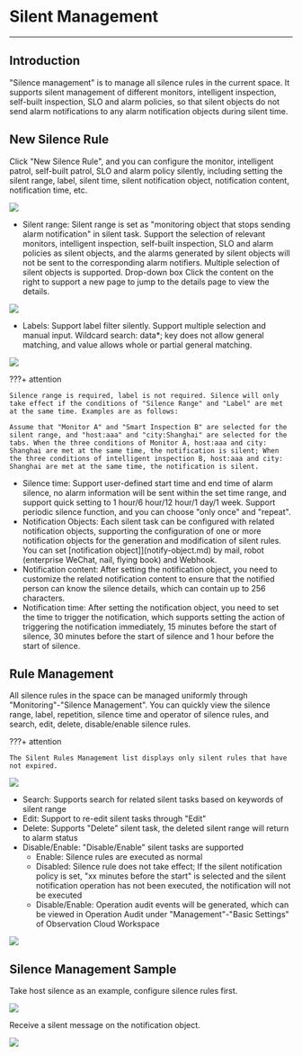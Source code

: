 # Silent Management
---

## Introduction

"Silence management" is to manage all silence rules in the current space. It supports silent management of different monitors, intelligent inspection, self-built inspection, SLO and alarm policies, so that silent objects do not send alarm notifications to any alarm notification objects during silent time.

## New Silence Rule

Click "New Silence Rule", and you can configure the monitor, intelligent patrol, self-built patrol, SLO and alarm policy silently, including setting the silent range, label, silent time, silent notification object, notification content, notification time, etc.

![](img/monitor07.png)

- Silent range: Silent range is set as "monitoring object that stops sending alarm notification" in silent task. Support the selection of relevant monitors, intelligent inspection, self-built inspection, SLO and alarm policies as silent objects, and the alarms generated by silent objects will not be sent to the corresponding alarm notifiers. Multiple selection of silent objects is supported. Drop-down box Click the content on the right to support a new page to jump to the details page to view the details.

![](img/monitor29.png)

-  Labels: Support label filter silently. Support multiple selection and manual input. Wildcard search: data*; key does not allow general matching, and value allows whole or partial general matching.

![](img/monitor30.png)

???+ attention

    Silence range is required, label is not required. Silence will only take effect if the conditions of "Silence Range" and "Label" are met at the same time. Examples are as follows:

    Assume that "Monitor A" and "Smart Inspection B" are selected for the silent range, and "host:aaa" and "city:Shanghai" are selected for the tabs. When the three conditions of Monitor A, host:aaa and city: Shanghai are met at the same time, the notification is silent; When the three conditions of intelligent inspection B, host:aaa and city: Shanghai are met at the same time, the notification is silent.

- Silence time: Support user-defined start time and end time of alarm silence, no alarm information will be sent within the set time range, and support quick setting to 1 hour/6 hour/12 hour/1 day/1 week. Support periodic silence function, and you can choose "only once" and "repeat".
- Notification Objects: Each silent task can be configured with related notification objects, supporting the configuration of one or more notification objects for the generation and modification of silent rules. You can set [notification object]](notify-object.md) by mail, robot (enterprise WeChat, nail, flying book) and Webhook.
- Notification content: After setting the notification object, you need to customize the related notification content to ensure that the notified person can know the silence details, which can contain up to 256 characters.
- Notification time: After setting the notification object, you need to set the time to trigger the notification, which supports setting the action of triggering the notification immediately, 15 minutes before the start of silence, 30 minutes before the start of silence and 1 hour before the start of silence.

## Rule Management

All silence rules in the space can be managed uniformly through "Monitoring"-"Silence Management". You can quickly view the silence range, label, repetition, silence time and operator of silence rules, and search, edit, delete, disable/enable silence rules.

???+ attention
    
    The Silent Rules Management list displays only silent rules that have not expired.

![](img/monitor08.png)

- Search: Supports search for related silent tasks based on keywords of silent range
- Edit: Support to re-edit silent tasks through "Edit"
- Delete: Supports "Delete" silent task, the deleted silent range will return to alarm status
- Disable/Enable: "Disable/Enable" silent tasks are supported
    - Enable: Silence rules are executed as normal
    - Disabled: Silence rule does not take effect; If the silent notification policy is set, "xx minutes before the start" is selected and the silent notification operation has not been executed, the notification will not be executed
    - Disable/Enable: Operation audit events will be generated, which can be viewed in Operation Audit under "Management"-"Basic Settings" of Observation Cloud Workspace

![](img/2.monitor_7.png)

## Silence Management Sample

Take host silence as an example, configure silence rules first.

![](img/monitor31.png)

Receive a silent message on the notification object.

![](img/monitor32.png)
